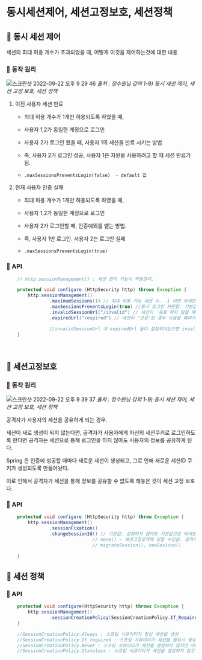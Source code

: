 # 동시세션제어, 세션고정보호, 세션정책

## 🔧 동시 세션 제어

세션의 최대 허용 개수가 초과되었을 때, 어떻게 이것을 제어하는것에 대한 내용

### 🔑 동작 원리

![스크린샷 2022-09-22 오후 9 29 46](https://user-images.githubusercontent.com/74750901/191757547-5a19b0a9-b3b8-4dec-8d48-57a8baa2d904.png)
<i>출처 : 정수원님 강의 1-9) 동시 세션 제어, 세션 고정 보호, 세션 정책</i>

1. 이전 사용자 세션 만료

    - 최대 허용 개수가 1개만 허용되도록 하였을 때, 

    - 사용자 1,2가 동일한 계정으로 로그인

    - 사용자 2가 로그인 했을 때, 사용자 1의 세션을 만료 시키는 방법

    - 즉, 사용자 2가 로그인 성공, 사용자 1은 자원을 사용하려고 할 때 세션 만료가됨.

    - `.maxSessionsPreventsLogin(false)  - default 값`

2. 현재 사용자 인증 실패

    - 최대 허용 개수가 1개만 허용되도록 하였을 때, 

    - 사용자 1,2가 동일한 계정으로 로그인

    - 사용자 2가 로그인할 때, 인증예외를 뱉는 방법.

    - 즉, 사용자 1만 로그인. 사용자 2는 로그인 실패 

    - `.maxSessionsPreventsLogin(true)`
 

### 🤖 API

```java
    // http.sessionManagement() : 세션 관리 기능이 작동한다.

    protected void configure (HttpSecurity http) throws Exception {
        http.sessionManagement()
                .maximumSessions(1) // 최대 허용 가능 세션 수. -1 이면 무제한 로그인 세션 허용
                .maxSessionsPreventsLogin(true) //동시 로그인 차단함. 기본값은 false 임. 즉, 기본값은 기존 세션을 만료시킨다는 것임.
                .invalidSessionUrl("/invalid") // 세션이 '유효'하지 않을 때 이동할 페이지
                .expiredUrl("/expired") // 세션이 '만료'된 경우 이동할 페이지

                //invalidSessionUrl 과 expiredUrl 둘다 설정되어있으면 invalidSessionUrl이 우선적으로 적용된다. 
    }
```

<br>

## 🔧 세션고정보호


### 🔑 동작 원리

![스크린샷 2022-09-22 오후 9 39 37](https://user-images.githubusercontent.com/74750901/191757586-21e939a3-f7ec-4ca4-bb47-ccacc4b96ece.png)
<i>출처 : 정수원님 강의 1-9) 동시 세션 제어, 세션 고정 보호, 세션 정책</i>

공격자가 사용자의 세션을 공유하게 되는 경우.

세션이 새로 생성이 되지 않는다면, 공격자가 사용자에게 자신의 세션쿠키로 로그인하도록 한다면
공격자는 세션으로 통해 로그인을 하지 않아도 사용자의 정보를 공유하게 된다.

Spring 은 인증에 성공할 때마다 새로운 세션이 생성되고, 그로 인해 새로운 세션ID 쿠키가 생성되도록 만들어놨다.

이로 인해서 공격자가 세션을 통해 정보를 공유할 수 없도록 해놓은 것이 세션 고정 보호다.

### 🤖 API

```java
    protected void configure (HttpSecurity http) throw Exception {
        http.sessionManagement()
                .sessionFixation()
                .changeSessionId() // 기본값. 설정하지 않아도 기본값으로 되어있다.
                                // none() - 세션고정공격에 당할 수있음. 공격자에게 속수무책
                                // migrateSession(), newSesison()

    }
```


## 🔧 세션 정책

### 🤖 API

```java
    protected void configure(HttpSecurity http) throws Exception {
        http.sessionManagement()
                .sessionCreationPolicy(SessionCreationPolicy.If_Required)
    }

    //SessionCreationPolicy.Always : 스프링 시큐리티가 항상 세션을 생성
    //SessionCreationPolicy.If_required : 스프링 시큐리티가 세션을 필요시 생성 (기본값)
    //SessionCreationPolicy.Never : 스프링 시큐리티가 세션을 생성하지 않지만 이미 세션이 존재하면 그 세션을 사용
    //SessionCreationPolicy.Stateless : 스프링 시큐리티가 세션을 생성하지 않고 이미 존재하는 세션이 있어도 사용하지 않음 (세션을 아예 사용하지 않는 인증정책을 사용할 때 사용 ex> JWT 를 사용할 때. )
```

